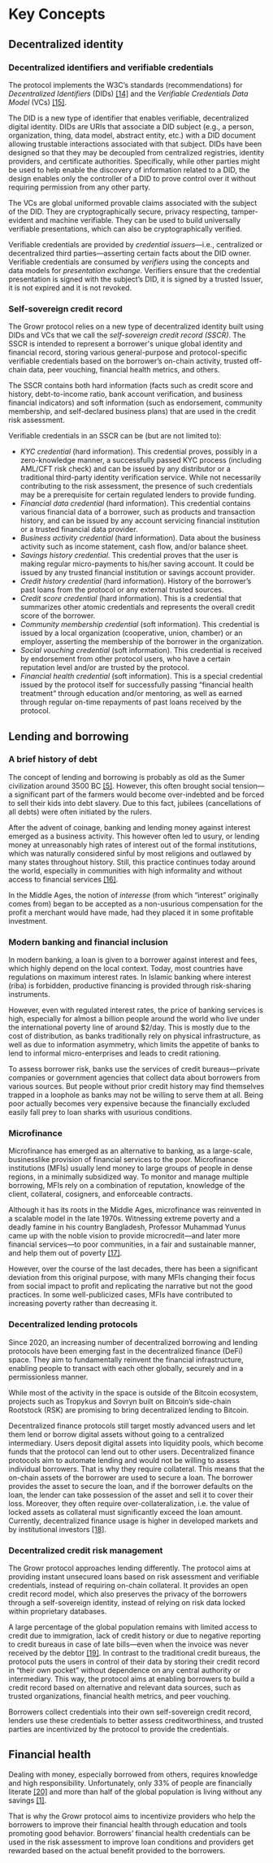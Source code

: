 # Key Concepts

## Decentralized identity

### Decentralized identifiers and verifiable credentials 

The protocol implements the W3C’s standards (recommendations) for _Decentralized Identifiers_ (DIDs) [[14]](#bookmark=id.y3hcmvjabvaz) and the _Verifiable Credentials Data Model_ (VCs) [[15]](#bookmark=id.u5n5uyrbkhhy). 

The DID is a new type of identifier that enables verifiable, decentralized digital identity. DIDs are URIs that associate a DID subject (e.g., a person, organization, thing, data model, abstract entity, etc.) with a DID document allowing trustable interactions associated with that subject. DIDs have been designed so that they may be decoupled from centralized registries, identity providers, and certificate authorities. Specifically, while other parties might be used to help enable the discovery of information related to a DID, the design enables only the controller of a DID to prove control over it without requiring permission from any other party.

The VCs are global uniformed provable claims associated with the subject of the DID. They are cryptographically secure, privacy respecting, tamper-evident and machine verifiable. They can be used to build universally verifiable presentations, which can also be cryptographically verified.

Verifiable credentials are provided by _credential issuers_—i.e., centralized or decentralized third parties—asserting certain facts about the DID owner. Verifiable credentials are consumed by _verifiers_ using the concepts and data models for _presentation exchange_. Verifiers ensure that the credential presentation is signed with the subject’s DID, it is signed by a trusted Issuer, it is not expired and it is not revoked.

### Self-sovereign credit record

The Growr protocol relies on a new type of decentralized identity built using DIDs and VCs that we call the _self-sovereign credit record (SSCR)_. The SSCR is intended to represent a borrower's unique global identity and financial record, storing various general-purpose and protocol-specific verifiable credentials based on the borrower’s on-chain activity, trusted off-chain data, peer vouching, financial health metrics, and others.

The SSCR contains both hard information (facts such as credit score and history, debt-to-income ratio, bank account verification, and business financial indicators) and soft information (such as endorsement, community membership, and self-declared business plans) that are used in the credit risk assessment.

Verifiable credentials in an SSCR can be (but are not limited to):

* _KYC credential_ (hard information). This credential proves, possibly in a zero-knowledge manner, a successfully passed KYC process (including AML/CFT risk check) and can be issued by any distributor or a traditional third-party identity verification service. While not necessarily contributing to the risk assessment, the presence of such credentials may be a prerequisite for certain regulated lenders to provide funding.
* _Financial data credential_ (hard information). This credential contains various financial data of a borrower, such as products and transaction history, and can be issued by any account servicing financial institution or a trusted financial data provider.
* _Business activity credential_ (hard information). Data about the business activity such as income statement, cash flow, and/or balance sheet.
* _Savings history credential_. This credential proves that the user is making regular micro-payments to his/her saving account. It could be issued by any trusted financial institution or savings account provider.
* _Credit history credential_ (hard information). History of the borrower’s past loans from the protocol or any external trusted sources.
* _Credit score credential_ (hard information). This is a credential that summarizes other atomic credentials and represents the overall credit score of the borrower.
* _Community membership credential_ (soft information). This credential is issued by a local organization (cooperative, union, chamber) or an employer, asserting the membership of the borrower in the organization.
* _Social vouching credential_ (soft information). This credential is received by endorsement from other protocol users, who have a certain reputation level and/or are trusted by the protocol.
* _Financial health credential_ (soft information). This is a special credential issued by the protocol itself for successfully passing “financial health treatment” through education and/or mentoring, as well as earned through regular on-time repayments of past loans received by the protocol.

## Lending and borrowing

### A brief history of debt

The concept of lending and borrowing is probably as old as the Sumer civilization around 3500 BC [[5]](#bookmark=id.9l1qiem2c68u). However, this often brought social tension—a significant part of the farmers would become over-indebted and be forced to sell their kids into debt slavery. Due to this fact, jubilees (cancellations of all debts) were often initiated by the rulers.

After the advent of coinage, banking and lending money against interest emerged as a business activity. This however often led to usury, or lending money at unreasonably high rates of interest out of the formal institutions, which was naturally considered sinful by most religions and outlawed by many states throughout history. Still, this practice continues today around the world, especially in communities with high informality and without access to financial services [[16]](#bookmark=id.mssbep7msgaq).

In the Middle Ages, the notion of _interesse_ (from which “interest” originally comes from) began to be accepted as a non-usurious compensation for the profit a merchant would have made, had they placed it in some profitable investment.

### Modern banking and financial inclusion

In modern banking, a loan is given to a borrower against interest and fees, which highly depend on the local context. Today, most countries have regulations on maximum interest rates. In Islamic banking where interest (riba) is forbidden, productive financing is provided through risk-sharing instruments.

However, even with regulated interest rates, the price of banking services is high, especially for almost a billion people around the world who live under the international poverty line of around $2/day. This is mostly due to the cost of distribution, as banks traditionally rely on physical infrastructure, as well as due to information asymmetry, which limits the appetite of banks to lend to informal micro-enterprises and leads to credit rationing.

To assess borrower risk, banks use the services of credit bureaus—private companies or government agencies that collect data about borrowers from various sources. But people without prior credit history may find themselves trapped in a loophole as banks may not be willing to serve them at all. Being poor actually becomes very expensive because the financially excluded easily fall prey to loan sharks with usurious conditions.


### Microfinance

Microfinance has emerged as an alternative to banking, as a large-scale, businesslike provision of financial services to the poor. Microfinance institutions (MFIs) usually lend money to large groups of people in dense regions, in a minimally subsidized way. To monitor and manage multiple borrowing, MFIs rely on a combination of reputation, knowledge of the client, collateral, cosigners, and enforceable contracts.

Although it has its roots in the Middle Ages, microfinance was reinvented in a scalable model in the late 1970s. Witnessing extreme poverty and a deadly famine in his country Bangladesh, Professor Muhammad Yunus came up with the noble vision to provide microcredit—and later more financial services—to poor communities, in a fair and sustainable manner, and help them out of poverty [[17]](#bookmark=id.vx0j6zej75h).

However, over the course of the last decades, there has been a significant deviation from this original purpose, with many MFIs changing their focus from social impact to profit and replicating the narrative but not the good practices. In some well-publicized cases, MFIs have contributed to increasing poverty rather than decreasing it.

### Decentralized lending protocols

Since 2020, an increasing number of decentralized borrowing and lending protocols have been emerging fast in the decentralized finance (DeFi) space. They aim to fundamentally reinvent the financial infrastructure, enabling people to transact with each other globally, securely and in a permissionless manner. 

While most of the activity in the space is outside of the Bitcoin ecosystem, projects such as Tropykus and Sovryn built on Bitcoin’s side-chain Rootstock (RSK) are promising to bring decentralized lending to Bitcoin. 

Decentralized finance protocols still target mostly advanced users and let them lend or borrow digital assets without going to a centralized intermediary. Users deposit digital assets into liquidity pools, which become funds that the protocol can lend out to other users. Decentralized finance protocols aim to automate lending and would not be willing to assess individual borrowers. That is why they require collateral. This means that the on-chain assets of the borrower are used to secure a loan. The borrower provides the asset to secure the loan, and if the borrower defaults on the loan, the lender can take possession of the asset and sell it to cover their loss. Moreover, they often require over-collateralization, i.e. the value of locked assets as collateral must significantly exceed the loan amount. Currently, decentralized finance usage is higher in developed markets and by institutional investors [[18]](#bookmark=id.ngznh0tg4ryt).

### Decentralized credit risk management

The Growr protocol approaches lending differently. The protocol aims at providing instant unsecured loans based on risk assessment and verifiable credentials, instead of requiring on-chain collateral. It provides an open credit record model, which also preserves the privacy of the borrowers through a self-sovereign identity, instead of relying on risk data locked within proprietary databases. 

A large percentage of the global population remains with limited access to credit due to immigration, lack of credit history or due to negative reporting to credit bureaus in case of late bills—even when the invoice was never received by the debtor [[19]](#bookmark=id.ay3ebsynm0gz). In contrast to the traditional credit bureaus, the protocol puts the users in control of their data by storing their credit record in “their own pocket” without dependence on any central authority or intermediary. This way, the protocol aims at enabling borrowers to build a credit record based on alternative and relevant data sources, such as trusted organizations, financial health metrics, and peer vouching.

Borrowers collect credentials into their own self-sovereign credit record, lenders use these credentials to better assess creditworthiness, and trusted parties are incentivized by the protocol to provide the credentials.

## Financial health

Dealing with money, especially borrowed from others, requires knowledge and high responsibility. Unfortunately, only 33% of people are financially literate [[20]](#bookmark=id.o6k9bsovwda5) and more than half of the global population is living without any savings [[1]](#bookmark=id.bfrz3agnh7dk).

That is why the Growr protocol aims to incentivize providers who help the borrowers to improve their financial health through education and tools promoting good behavior. Borrowers’ financial health credentials can be used in the risk assessment to improve loan conditions and providers get rewarded based on the actual benefit provided to the borrowers.
